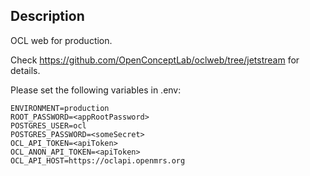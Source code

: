 ## Description

OCL web for production.

Check <https://github.com/OpenConceptLab/oclweb/tree/jetstream> for details.

Please set the following variables in .env:

```
ENVIRONMENT=production
ROOT_PASSWORD=<appRootPassword>
POSTGRES_USER=ocl
POSTGRES_PASSWORD=<someSecret>
OCL_API_TOKEN=<apiToken>
OCL_ANON_API_TOKEN=<apiToken>
OCL_API_HOST=https://oclapi.openmrs.org
```
